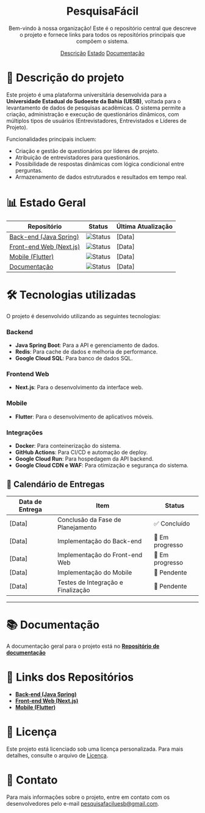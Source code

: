 <h1 align="center" size="20">PesquisaFácil</h1>

<p align="center"> Bem-vindo à nossa organização! Este é o repositório central que descreve o projeto e fornece links para todos os repositórios principais que compõem o sistema.<p>
<p align="center">
  <a href="#-descrição-do-projeto">Descrição</a>
  <a href="#-estado-geral">Estado</a>
  <a href="#-documentação">Documentação</a>
</p>

# 📝 Descrição do projeto
Este projeto é uma plataforma universitária desenvolvida para a **Universidade Estadual do Sudoeste da Bahia (UESB)**, voltada para o levantamento de dados de pesquisas acadêmicas. O sistema permite a criação, administração e execução de questionários dinâmicos, com múltiplos tipos de usuários (Entrevistadores, Entrevistados e Líderes de Projeto).

Funcionalidades principais incluem:
- Criação e gestão de questionários por líderes de projeto.
- Atribuição de entrevistadores para questionários.
- Possibilidade de respostas dinâmicas com lógica condicional entre perguntas.
- Armazenamento de dados estruturados e resultados em tempo real.


# 📊 Estado Geral

| Repositório           | Status                                                                 | Última Atualização |
|-----------------------|------------------------------------------------------------------------|--------------------|
| [Back-end (Java Spring)](link-para-o-repositorio-backend)  | ![Status](https://img.shields.io/badge/status-em%20progresso-yellow) | [Data] |
| [Front-end Web (Next.js)](link-para-o-repositorio-web)     | ![Status](https://img.shields.io/badge/status-em%20progresso-yellow) | [Data] |
| [Mobile (Flutter)](link-para-o-repositorio-mobile)         | ![Status](https://img.shields.io/badge/status-em%20progresso-yellow) | [Data] |
| [Documentação](link-para-o-repositorio-documentacao)       | ![Status](https://img.shields.io/badge/status-finalizado-green) | [Data] |



# 🛠 Tecnologias utilizadas
O projeto é desenvolvido utilizando as seguintes tecnologias:

### Backend
- **Java Spring Boot**: Para a API e gerenciamento de dados.
- **Redis**: Para cache de dados e melhoria de performance.
- **Google Cloud SQL**: Para banco de dados SQL.

### Frontend Web
- **Next.js**: Para o desenvolvimento da interface web.

### Mobile
- **Flutter**: Para o desenvolvimento de aplicativos móveis.

### Integrações
- **Docker**: Para conteinerização do sistema.
- **GitHub Actions**: Para CI/CD e automação de deploy.
- **Google Cloud Run**: Para hospedagem da API backend.
- **Google Cloud CDN e WAF**: Para otimização e segurança do sistema.



## 📅 Calendário de Entregas

| Data de Entrega  | Item                                                  | Status             |
|------------------|-------------------------------------------------------|--------------------|
| [Data]           | Conclusão da Fase de Planejamento                     | ✅ Concluído        |
| [Data]           | Implementação do Back-end                             | 🔄 Em progresso    |
| [Data]           | Implementação do Front-end Web                        | 🔄 Em progresso    |
| [Data]           | Implementação do Mobile                               | 🚧 Pendente         |
| [Data]           | Testes de Integração e Finalização                    | 🚧 Pendente         |

---

# 📚 Documentação

A documentação geral para o projeto está no **[Repositório de documentação](https://github.com/PesquisaFacilUesb/pesquisafacil-docs)**


# 📂 Links dos Repositórios

- **[Back-end (Java Spring)](link-para-o-repositorio-backend)**
- **[Front-end Web (Next.js)](link-para-o-repositorio-web)**
- **[Mobile (Flutter)](link-para-o-repositorio-mobile)**


# 📜 Licença

Este projeto está licenciado sob uma licença personalizada. Para mais detalhes, consulte o arquivo de [Licença](link-para-o-arquivo-de-licenca).



# 📧 Contato

Para mais informações sobre o projeto, entre em contato com os desenvolvedores pelo e-mail [pesquisafaciluesb@gmail.com](mailto:pesquisafaciluesb@gmail.com).
